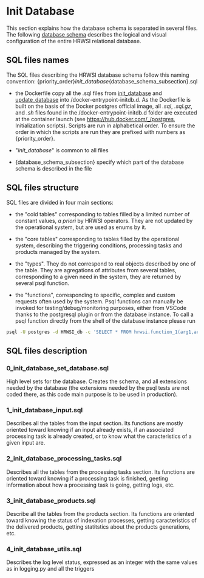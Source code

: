 # Init Database

This section explains how the database schema is separated in several files. The following [database schema](https://drive.google.com/file/d/1zGjak8lYCkHfeRhdPKspRfvmJwiqi7Mz/view?usp=drive_link) describes the logical and visual configuration of the entire HRWSI relational database. 

## SQL files names

The SQL files describing the HRWSI database schema follow this naming convention: {priority_order}_init_database_{database_schema_subsection}.sql

- the Dockerfile copy all the .sql files from [init_database](../init_database/) and [update_database](../update_database/) into /docker-entrypoint-initdb.d. As the Dockerfile is built on the basis of the Docker postgres official image, all _.sql_, _.sql.gz_, and _.sh_ files found in the /docker-entrypoint-initdb.d folder are executed at the container launch (see <https://hub.docker.com/_/postgres>, Initialization scripts). Scripts are run in alphabetical order. To ensure the order in which the scripts are run they are prefixed with numbers as {priority_order}.

- "_init_database_" is common to all files

- {database_schema_subsection} specify which part of the database schema is described in the file

## SQL files structure

SQL files are divided in four main sections:

- the "cold tables" corresponding to tables filled by a limited number of constant values, _a priori_ by HRWSI operators. They are not updated by the operational system, but are used as enums by it.

- the "core tables" corresponding to tables filled by the operational system, describing the triggering conditions, processing tasks and products managed by the system.

- the "types". They do not correspond to real objects described by one of the table. They are agregations of attributes from several tables, corresponding to a given need in the system, they are returned by several psql function.

- the "functions", corresponding to specific, complex and custom requests often used by the system. Psql functions can manually be invoked for testing/debug/monitoring purposes, either from VSCode thanks to the postgresql plugin or from the database instance. To call a psql function directly from the shell of the database instance please run

```bash
psql -U postgres -d HRWSI_db -c 'SELECT * FROM hrwsi.function_1(arg1,arg2,...);'
```

## SQL files description

### 0_init_database_set_database.sql

High level sets for the database. Creates the schema, and all extensions needed by the database (the extensions needed by the psql tests are not coded there, as this code main purpose is to be used in production).

### 1_init_database_input.sql

Describes all the tables from the input section. Its functions are mostly oriented toward knowing if an input already exists, if an associated processing task is already created, or to know what the caracteristics of a given input are.

### 2_init_database_processing_tasks.sql

Describes all the tables from the processing tasks section. Its functions are oriented toward knowing if a processing task is finished, geeting information about how a processing task is going, getting logs, etc.

### 3_init_database_products.sql

Describe all the tables from the products section. Its functions are oriented toward knowing the status of indexation processes, getting caracteristics of the delivered products, getting statitstics about the products generations, etc.

### 4_init_database_utils.sql

Describes the log level status, expressed as an integer with the same values as in logging.py and all the triggers